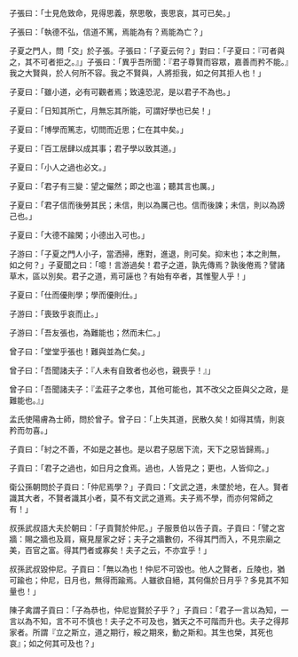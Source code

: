 子張曰：「士見危致命，見得思義，祭思敬，喪思哀，其可已矣。」

子張曰：「執德不弘，信道不篤，焉能為有？焉能為亡？」

子夏之門人，問「交」於子張。子張曰：「子夏云何？」對曰：「子夏曰：『可者與之，其不可者拒之。』」子張曰：「異乎吾所聞：『君子尊賢而容眾，嘉善而矜不能。』我之大賢與，於人何所不容。我之不賢與，人將拒我，如之何其拒人也！」

子夏曰：「雖小道，必有可觀者焉；致遠恐泥，是以君子不為也。」

子夏曰：「日知其所亡，月無忘其所能，可謂好學也已矣！」

子夏曰：「博學而篤志，切問而近思；仁在其中矣。」

子夏曰：「百工居肆以成其事；君子學以致其道。」

子夏曰：「小人之過也必文。」

子夏曰：「君子有三變：望之儼然；即之也溫；聽其言也厲。」

子夏曰：「君子信而後勞其民；未信，則以為厲己也。信而後諫；未信，則以為謗己也。」

子夏曰：「大德不踰閑；小德出入可也。」

子游曰：「子夏之門人小子，當洒掃，應對，進退，則可矣。抑末也；本之則無，如之何？」子夏聞之曰：「噫！言游過矣！君子之道，孰先傳焉？孰後倦焉？譬諸草木，區以別矣。君子之道，焉可誣也？有始有卒者，其惟聖人乎！」

子夏曰：「仕而優則學；學而優則仕。」

子游曰：「喪致乎哀而止。」

子游曰：「吾友張也，為難能也；然而未仁。」

曾子曰：「堂堂乎張也！難與並為仁矣。」

曾子曰：「吾聞諸夫子：『人未有自致者也必也，親喪乎！』」

曾子曰：「吾聞諸夫子：『孟莊子之孝也，其他可能也，其不改父之臣與父之政，是難能也。』」

孟氏使陽膚為士師，問於曾子。曾子曰：「上失其道，民散久矣！如得其情，則哀矜而勿喜。」

子貢曰：「紂之不善，不如是之甚也。是以君子惡居下流，天下之惡皆歸焉。」

子貢曰：「君子之過也，如日月之食焉。過也，人皆見之；更也，人皆仰之。」

衛公孫朝問於子貢曰：「仲尼焉學？」子貢曰：「文武之道，未墜於地，在人。賢者識其大者，不賢者識其小者，莫不有文武之道焉。夫子焉不學，而亦何常師之有！」

叔孫武叔語大夫於朝曰：「子貢賢於仲尼。」子服景伯以告子貢。子貢曰：「譬之宮牆：賜之牆也及肩，窺見屋家之好；夫子之牆數仞，不得其門而入，不見宗廟之美，百官之富。得其門者或寡矣！夫子之云，不亦宜乎！」

叔孫武叔毀仲尼。子貢曰：「無以為也！仲尼不可毀也。他人之賢者，丘陵也，猶可踰也；仲尼，日月也，無得而踰焉。人雖欲自絕，其何傷於日月乎？多見其不知量也！」

陳子禽謂子貢曰：「子為恭也，仲尼豈賢於子乎？」子貢曰：「君子一言以為知，一言以為不知，言不可不慎也！夫子之不可及也，猶天之不可階而升也。夫子之得邦家者。所謂『立之斯立，道之期行，綏之期來，動之斯和。其生也榮，其死也哀』；如之何其可及也？」
